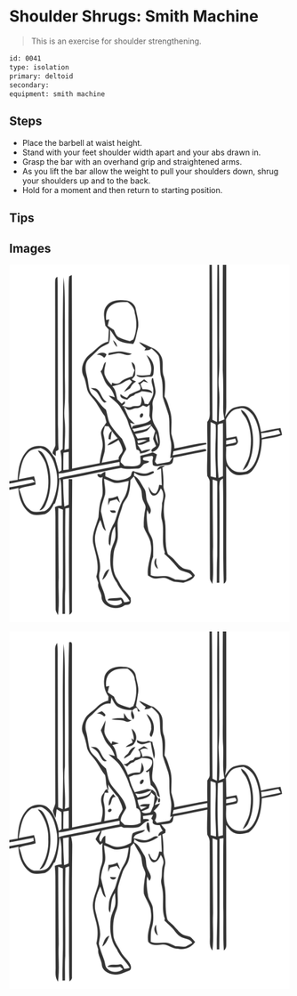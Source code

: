 # Shoulder Shrugs: Smith Machine

> This is an exercise for shoulder strengthening.

``` 
id: 0041 
type: isolation 
primary: deltoid 
secondary:  
equipment: smith machine 
``` 


## Steps


 - Place the barbell at waist height.
 - Stand with your feet shoulder width apart and your abs drawn in.
 - Grasp the bar with an overhand grip and straightened arms.
 - As you lift the bar allow the weight to pull your shoulders down, shrug your shoulders up and to the back.
 - Hold for a moment and then return to starting position.

## Tips



## Images

![](./../svg/0041-relaxation.svg "")

![](./../svg/0041-tension.svg "")

